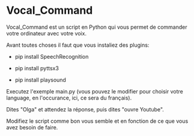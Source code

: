 # Vocal_Command
Vocal_Command est un script en Python qui vous permet de commander votre ordinateur avec votre voix.


Avant toutes choses il faut que vous instaliez des plugins:

- pip install SpeechRecognition

- pip install pyttsx3

- pip install playsound


Executez l'exemple main.py (vous pouvez le modifier pour choisir votre language, en l'occurance, ici, ce sera du français).

Dites "Olga" et attendez la réponse, puis dites "ouvre Youtube".

Modifiez le script comme bon vous semble et en fonction de ce que vous avez besoin de faire.

